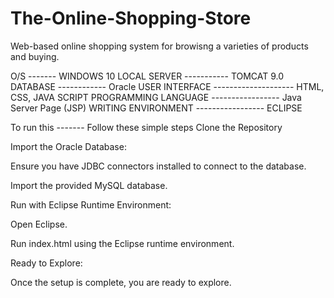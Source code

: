 # The-Online-Shopping-Store
Web-based online shopping system for browisng a varieties of products and buying.

O/S ------- WINDOWS 10
LOCAL SERVER ----------- TOMCAT 9.0
DATABASE ------------ Oracle
USER INTERFACE -------------------- HTML, CSS, JAVA SCRIPT
PROGRAMMING LANGUAGE ----------------- Java Server Page (JSP)
WRITING ENVIRONMENT ----------------- ECLIPSE 

To run this -------
Follow these simple steps 
Clone the Repository

Import the Oracle Database:

Ensure you have JDBC connectors installed to connect to the database.

Import the provided MySQL database.

Run with Eclipse Runtime Environment:

Open Eclipse.

Run index.html using the Eclipse runtime environment.

Ready to Explore:

Once the setup is complete, you are ready to explore.
